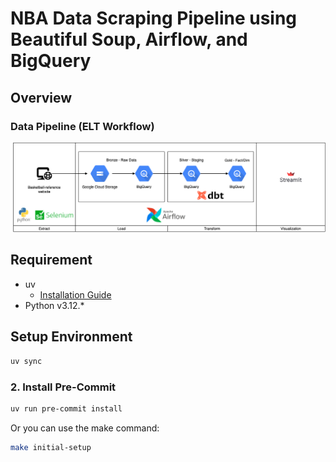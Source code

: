 # NBA Data Scraping Pipeline using Beautiful Soup, Airflow, and BigQuery


## Overview

### Data Pipeline (ELT Workflow)
![alt text](assets/nba-data-pipeline.png?raw=true)

## Requirement

- uv
  - [Installation Guide](https://docs.astral.sh/uv/getting-started/installation/)
- Python v3.12.\*

## Setup Environment

```bash
uv sync
```

### 2. Install Pre-Commit

```bash
uv run pre-commit install
```

Or you can use the make command:

```bash
make initial-setup
```
